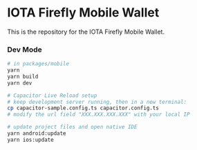 # IOTA Firefly Mobile Wallet

This is the repository for the IOTA Firefly Mobile Wallet.

### Dev Mode

```bash
# in packages/mobile
yarn
yarn build
yarn dev

# Capacitor Live Reload setup
# keep development server running, then in a new terminal:
cp capacitor-sample.config.ts capacitor.config.ts 
# modify the url field "XXX.XXX.XXX.XXX" with your local IP

# update project files and open native IDE
yarn android:update
yarn ios:update
```
